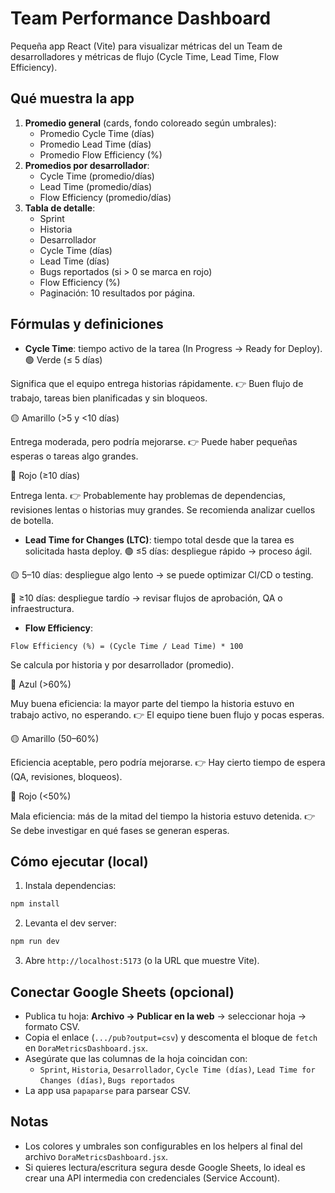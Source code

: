 # Team Performance Dashboard

Pequeña app React (Vite) para visualizar métricas del un Team de desarrolladores y métricas de flujo (Cycle Time, Lead Time, Flow Efficiency).


## Qué muestra la app
1. **Promedio general** (cards, fondo coloreado según umbrales):
   - Promedio Cycle Time (días) 
   - Promedio Lead Time (días) 
   - Promedio Flow Efficiency (%) 
2. **Promedios por desarrollador**:
   - Cycle Time (promedio/días)
   - Lead Time (promedio/días) 
   - Flow Efficiency (promedio/días)
3. **Tabla de detalle**:
   - Sprint
   - Historia 
   - Desarrollador
   - Cycle Time (días)
   - Lead Time (días)
   - Bugs reportados (si > 0 se marca en rojo)
   - Flow Efficiency (%)
   - Paginación: 10 resultados por página.

## Fórmulas y definiciones
- **Cycle Time**: tiempo activo de la tarea (In Progress -> Ready for Deploy).
🟢 Verde (≤ 5 días)

Significa que el equipo entrega historias rápidamente.
👉 Buen flujo de trabajo, tareas bien planificadas y sin bloqueos.

🟡 Amarillo (>5 y <10 días)

Entrega moderada, pero podría mejorarse.
👉 Puede haber pequeñas esperas o tareas algo grandes.

🔴 Rojo (≥10 días)

Entrega lenta.
👉 Probablemente hay problemas de dependencias, revisiones lentas o historias muy grandes.
Se recomienda analizar cuellos de botella.

- **Lead Time for Changes (LTC)**: tiempo total desde que la tarea es solicitada hasta deploy.
🟢 ≤5 días: despliegue rápido → proceso ágil.

🟡 5–10 días: despliegue algo lento → se puede optimizar CI/CD o testing.

🔴 ≥10 días: despliegue tardío → revisar flujos de aprobación, QA o infraestructura.

- **Flow Efficiency**:
```
Flow Efficiency (%) = (Cycle Time / Lead Time) * 100
```
Se calcula por historia y por desarrollador (promedio).

🔵 Azul (>60%)

Muy buena eficiencia: la mayor parte del tiempo la historia estuvo en trabajo activo, no esperando.
👉 El equipo tiene buen flujo y pocas esperas.

🟡 Amarillo (50–60%)

Eficiencia aceptable, pero podría mejorarse.
👉 Hay cierto tiempo de espera (QA, revisiones, bloqueos).

🔴 Rojo (<50%)

Mala eficiencia: más de la mitad del tiempo la historia estuvo detenida.
👉 Se debe investigar en qué fases se generan esperas.

## Cómo ejecutar (local)
1. Instala dependencias:
```bash
npm install
```
2. Levanta el dev server:
```bash
npm run dev
```
3. Abre `http://localhost:5173` (o la URL que muestre Vite).

## Conectar Google Sheets (opcional)
- Publica tu hoja: **Archivo -> Publicar en la web** -> seleccionar hoja -> formato CSV.
- Copia el enlace (`.../pub?output=csv`) y descomenta el bloque de `fetch` en `DoraMetricsDashboard.jsx`.
- Asegúrate que las columnas de la hoja coincidan con:
  - `Sprint`, `Historia`, `Desarrollador`, `Cycle Time (días)`, `Lead Time for Changes (días)`, `Bugs reportados`
- La app usa `papaparse` para parsear CSV.


## Notas
- Los colores y umbrales son configurables en los helpers al final del archivo `DoraMetricsDashboard.jsx`.
- Si quieres lectura/escritura segura desde Google Sheets, lo ideal es crear una API intermedia con credenciales (Service Account).

